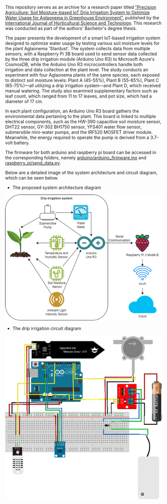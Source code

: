This repository serves as an archive for a research paper titled ["Precision Agriculture: Soil Moisture-based IoT Drip Irrigation System to Optimize Water Usage for Aglaonema in Greenhouse Environment"](https://ijhst.ut.ac.ir/article_101039_b627a252ff56bf7ad8794ce35e8b953c.pdf), published by the [International Journal of Horticultural Science and Technology](https://ijhst.ut.ac.ir/). This research was conducted as part of the authors' Bachelor's degree thesis.
  
The paper presents the development of a smart IoT-based irrigation system designed to optimize water usage by testing various soil moisture levels for the plant Aglaonema 'Stardust'. The system collects data from multiple sensors, with a Raspberry Pi 3B board used to send sensor data collected by the three drip irrigation module (Arduino Uno R3) to Microsoft Azure's CosmosDB, while the Arduino Uno R3 microcontrollers handle both irrigation and data collection at the plant level. The study conducts an experiment with four Aglaonema plants of the same species, each exposed to distinct soil moisture levels: Plant A (45-55%), Plant B (55-65%), Plant C (65-75%)—all utilizing a drip irrigation system—and Plant D, which received manual watering. The study also examined supplementary factors such as leaf count, which ranged from 11 to 17 leaves, and pot size, which had a diameter of 17 cm.

In each plant configuration, an Arduino Uno R3 board gathers the environmental data pertaining to the plant. This board is linked to multiple electrical components, such as the HW-390 capacitive soil moisture sensor, DHT22 sensor, GY-302 BH1750 sensor, YFS401 water flow sensor, submersible mini-water pumps, and the IRF520 MOSFET driver module. Meanwhile, the energy required to operate the pump is derived from a 3.7-volt battery.

The firmware for both arduino and raspberry pi board can be accessed in the corresponding folders, namely [arduino/arduino_firmware.ino](https://github.com/rhe-naldy/nosql-drip-irrigation/blob/main/arduino/arduino_firmware.ino) and [raspberry_pi/send_data.py](https://github.com/rhe-naldy/nosql-drip-irrigation/blob/main/raspberry_pi/send_data.py).
  
  
Below are a detailed image of the system architecture and circuit diagram, which can be seen below.
  
* The proposed system architecture diagram
  
<img src="https://github.com/rhe-naldy/nosql-drip-irrigation/blob/main/system_architecture_diagram.png?raw=true" width="512">
  
  
  
* The drip irrigation circuit diagram
  
<img src="https://github.com/rhe-naldy/nosql-drip-irrigation/blob/main/drip_irrigation_circuit_diagram.png?raw=true" width="512">
